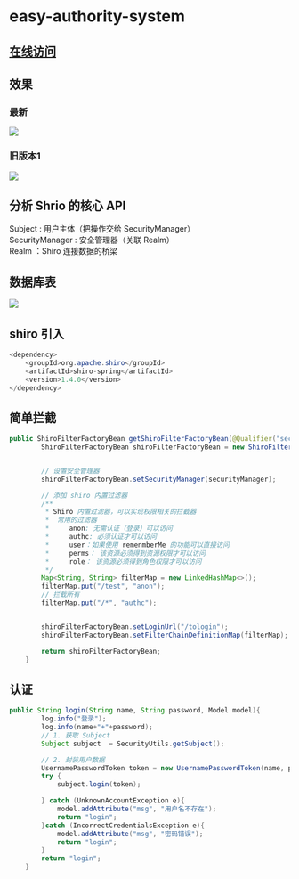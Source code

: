 # easy-authority-system

## [在线访问](http://47.105.202.146:8081/)

## 效果


### 最新
![](http://javahouse.xyz/QQ截图20200429003509.png)

### 旧版本1
![](http://javahouse.xyz/shiro.gif)
## 分析 Shrio 的核心 API

Subject : 用户主体（把操作交给 SecurityManager）  
SecurityManager : 安全管理器（关联 Realm）  
Realm ：Shiro 连接数据的桥梁  

## 数据库表

![](http://javahouse.xyz/20200429084010.png)

## shiro 引入

```java
<dependency>
    <groupId>org.apache.shiro</groupId>
    <artifactId>shiro-spring</artifactId>
    <version>1.4.0</version>
</dependency>
```


## 简单拦截

```java
public ShiroFilterFactoryBean getShiroFilterFactoryBean(@Qualifier("securityManager") DefaultWebSecurityManager securityManager){
        ShiroFilterFactoryBean shiroFilterFactoryBean = new ShiroFilterFactoryBean();


        // 设置安全管理器
        shiroFilterFactoryBean.setSecurityManager(securityManager);

        // 添加 shiro 内置过滤器
        /**
         * Shiro 内置过滤器，可以实现权限相关的拦截器
         *  常用的过滤器
         *     anon: 无需认证（登录）可以访问
         *     authc: 必须认证才可以访问
         *     user：如果使用 remenmberMe 的功能可以直接访问
         *     perms： 该资源必须得到资源权限才可以访问
         *     role： 该资源必须得到角色权限才可以访问
         */
        Map<String, String> filterMap = new LinkedHashMap<>();
        filterMap.put("/test", "anon");
        // 拦截所有
        filterMap.put("/*", "authc");


        shiroFilterFactoryBean.setLoginUrl("/tologin");
        shiroFilterFactoryBean.setFilterChainDefinitionMap(filterMap);

        return shiroFilterFactoryBean;
    }
```

## 认证

```java
public String login(String name, String password, Model model){
        log.info("登录");
        log.info(name+"+"+password);
        // 1. 获取 Subject
        Subject subject  = SecurityUtils.getSubject();

        // 2. 封装用户数据
        UsernamePasswordToken token = new UsernamePasswordToken(name, password);
        try {
            subject.login(token);

        } catch (UnknownAccountException e){
            model.addAttribute("msg", "用户名不存在");
            return "login";
        }catch (IncorrectCredentialsException e){
            model.addAttribute("msg", "密码错误");
            return "login";
        }
        return "login";
    }
```
